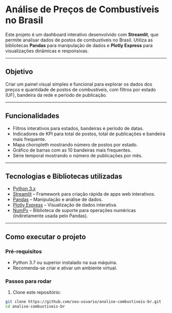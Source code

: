 # Análise de Preços de Combustíveis no Brasil

Este projeto é um dashboard interativo desenvolvido com **Streamlit**, que permite analisar dados de postos de combustíveis no Brasil. Utiliza as bibliotecas **Pandas** para manipulação de dados e **Plotly Express** para visualizações dinâmicas e responsivas.

---

## Objetivo

Criar um painel visual simples e funcional para explorar os dados dos preços e quantidade de postos de combustíveis, com filtros por estado (UF), bandeira da rede e período de publicação. 

---

## Funcionalidades

- Filtros interativos para estados, bandeiras e período de datas.
- Indicadores de KPI para total de postos, total de publicações e bandeira mais frequente.
- Mapa choropleth mostrando número de postos por estado.
- Gráfico de barras com as 10 bandeiras mais frequentes.
- Série temporal mostrando o número de publicações por mês.

---

## Tecnologias e Bibliotecas utilizadas

- [Python 3.x](https://www.python.org/)
- [Streamlit](https://streamlit.io/) – Framework para criação rápida de apps web interativos.
- [Pandas](https://pandas.pydata.org/) – Manipulação e análise de dados.
- [Plotly Express](https://plotly.com/python/plotly-express/) – Visualização de dados interativa.
- [NumPy](https://numpy.org/) – Biblioteca de suporte para operações numéricas (indiretamente usada pelo Pandas).

---

## Como executar o projeto

### Pré-requisitos

- Python 3.7 ou superior instalado na sua máquina.
- Recomenda-se criar e ativar um ambiente virtual.

### Passos para rodar

1. Clone este repositório:

```bash
git clone https://github.com/seu-usuario/analise-combustiveis-br.git
cd analise-combustiveis-br
